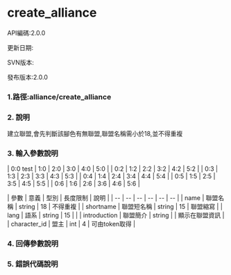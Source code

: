 # create_alliance
API編碼:2.0.0

> 

更新日期:

> 

SVN版本:

> 

發布版本:2.0.0
### 1.路徑:alliance/create_alliance

### 2. 說明

建立聯盟,會先判斷該腳色有無聯盟,聯盟名稱需小於18,並不得重複

### 3. 輸入參數說明

| 0:0 test | 1:0 | 2:0 | 3:0 | 4:0 | 5:0 |
| 0:2 | 1:2 | 2:2 | 3:2 | 4:2 | 5:2 |
| 0:3 | 1:3 | 2:3 | 3:3 | 4:3 | 5:3 |
| 0:4 | 1:4 | 2:4 | 3:4 | 4:4 | 5:4 |
| 0:5 | 1:5 | 2:5 | 3:5 | 4:5 | 5:5 |
| 0:6 | 1:6 | 2:6 | 3:6 | 4:6 | 5:6 |

| 參數 | 意義 | 型別 | 長度限制 | 說明 |
| -- | -- | -- | -- | -- | -- |
| name | 聯盟名稱 | string | 18 | 不得重複 |
| shortname | 聯盟短名稱 | string | 15 | 聯盟縮寫 |
| lang | 語系 | string | 15 |  |
| introduction | 聯盟簡介 | string |  | 顯示在聯盟資訊 |
| character_id | 盟主 | int | 4 | 可由token取得 |

### 4. 回傳參數說明

### 5. 錯誤代碼說明





>

